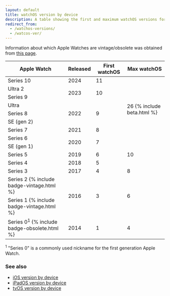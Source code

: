 ```yaml
---
layout: default
title: watchOS version by device
description: A table showing the first and maximum watchOS versions for Apple Watch.
redirect_from:
  - /watchos-versions/
  - /watcos-ver/
---
```


Information about which Apple Watches are vintage/obsolete was obtained from <a href="https://support.apple.com/en-us/HT201624">this page</a>.

<div class="table-responsive">
<table class="table table-bordered">
  <thead>
    <tr>
      <th>Apple Watch</th>
      <th>Released</th>
      <th>First watchOS</th>
      <th>Max watchOS</th>
    </tr>
  </thead>
  <tbody>
    <tr>
      <td>Series 10</td>
      <td>2024</td>
      <td>11</td>
      <td class="current" rowspan="8">26 {% include beta.html %}</td>
    </tr>
    <tr>
      <td>Ultra 2</td>
      <td rowspan="2">2023</td>
      <td rowspan="2">10</td>
    </tr>
    <tr>
      <td>Series 9</td>
    </tr>
    <tr>
      <td>Ultra</td>
      <td rowspan="3">2022</td>
      <td rowspan="3">9</td>
    </tr>
    <tr>
      <td>Series 8</td>
    </tr>
    <tr>
      <td>SE (gen 2)</td>
    </tr>
    <tr>
      <td>Series 7</td>
      <td>2021</td>
      <td>8</td>
    </tr>
    <tr>
      <td>Series 6</td>
      <td rowspan="2">2020</td>
      <td rowspan="2">7</td>
    </tr>
    <tr>
      <td>SE (gen 1)</td>
      <td rowspan="3" class="previous">10</td>
    </tr>
    <tr>
      <td>Series 5</td>
      <td>2019</td>
      <td>6</td>
    </tr>
    <tr>
      <td>Series 4</td>
      <td>2018</td>
      <td>5</td>
    </tr>
    <tr>
      <td>Series 3</td>
      <td>2017</td>
      <td>4</td>
      <td>8</td>
    </tr>
    <tr>
      <td>Series 2 {% include badge-vintage.html %}</td>
      <td rowspan="2">2016</td>
      <td rowspan="2">3</td>
      <td rowspan="2">6</td>
    </tr>
    <tr>
      <td>Series 1 {% include badge-vintage.html %}</td>
    </tr>
    <tr>
      <td>Series 0<sup>1</sup> {% include badge-obsolete.html %}</td>
      <td>2014</td>
      <td>1</td>
      <td>4</td>
    </tr>
  </tbody>
</table>
</div>

<sup>1</sup> "Series 0" is a commonly used nickname for the first generation Apple Watch.

### See also

* [iOS version by device](/ios)
* [iPadOS version by device](/ipados)
* [tvOS version by device](/tvos)
